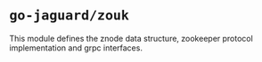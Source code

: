 # `go-jaguard/zouk`
This module defines the znode data structure, zookeeper protocol implementation and grpc interfaces.

